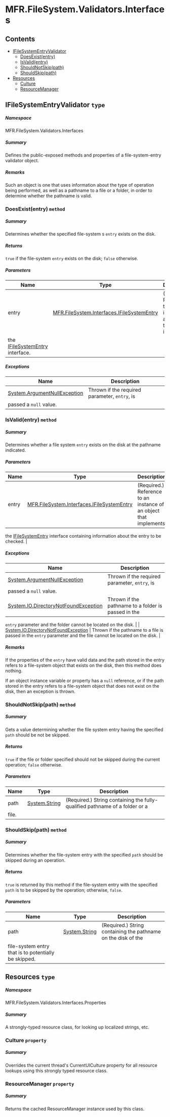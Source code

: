 <a name='assembly'></a>
# MFR.FileSystem.Validators.Interfaces

## Contents

- [IFileSystemEntryValidator](#T-MFR-FileSystem-Validators-Interfaces-IFileSystemEntryValidator 'MFR.FileSystem.Validators.Interfaces.IFileSystemEntryValidator')
  - [DoesExist(entry)](#M-MFR-FileSystem-Validators-Interfaces-IFileSystemEntryValidator-DoesExist-MFR-FileSystem-Interfaces-IFileSystemEntry- 'MFR.FileSystem.Validators.Interfaces.IFileSystemEntryValidator.DoesExist(MFR.FileSystem.Interfaces.IFileSystemEntry)')
  - [IsValid(entry)](#M-MFR-FileSystem-Validators-Interfaces-IFileSystemEntryValidator-IsValid-MFR-FileSystem-Interfaces-IFileSystemEntry- 'MFR.FileSystem.Validators.Interfaces.IFileSystemEntryValidator.IsValid(MFR.FileSystem.Interfaces.IFileSystemEntry)')
  - [ShouldNotSkip(path)](#M-MFR-FileSystem-Validators-Interfaces-IFileSystemEntryValidator-ShouldNotSkip-System-String- 'MFR.FileSystem.Validators.Interfaces.IFileSystemEntryValidator.ShouldNotSkip(System.String)')
  - [ShouldSkip(path)](#M-MFR-FileSystem-Validators-Interfaces-IFileSystemEntryValidator-ShouldSkip-System-String- 'MFR.FileSystem.Validators.Interfaces.IFileSystemEntryValidator.ShouldSkip(System.String)')
- [Resources](#T-MFR-FileSystem-Validators-Interfaces-Properties-Resources 'MFR.FileSystem.Validators.Interfaces.Properties.Resources')
  - [Culture](#P-MFR-FileSystem-Validators-Interfaces-Properties-Resources-Culture 'MFR.FileSystem.Validators.Interfaces.Properties.Resources.Culture')
  - [ResourceManager](#P-MFR-FileSystem-Validators-Interfaces-Properties-Resources-ResourceManager 'MFR.FileSystem.Validators.Interfaces.Properties.Resources.ResourceManager')

<a name='T-MFR-FileSystem-Validators-Interfaces-IFileSystemEntryValidator'></a>
## IFileSystemEntryValidator `type`

##### Namespace

MFR.FileSystem.Validators.Interfaces

##### Summary

Defines the public-exposed methods and properties of a file-system-entry
validator object.

##### Remarks

Such an object is one that uses information about the type of operation
being performed, as well as a pathname to a file or a folder, in order
to determine whether the pathname is valid.

<a name='M-MFR-FileSystem-Validators-Interfaces-IFileSystemEntryValidator-DoesExist-MFR-FileSystem-Interfaces-IFileSystemEntry-'></a>
### DoesExist(entry) `method`

##### Summary

Determines whether the specified file-system s
`entry`
exists on the disk.

##### Returns

`true` if the file-system `entry`
exists on the disk; `false` otherwise.

##### Parameters

| Name | Type | Description |
| ---- | ---- | ----------- |
| entry | [MFR.FileSystem.Interfaces.IFileSystemEntry](#T-MFR-FileSystem-Interfaces-IFileSystemEntry 'MFR.FileSystem.Interfaces.IFileSystemEntry') | (Required.) Reference to an instance of an object that implements
the [IFileSystemEntry](#T-MFR-FileSystem-Interfaces-IFileSystemEntry 'MFR.FileSystem.Interfaces.IFileSystemEntry') interface. |

##### Exceptions

| Name | Description |
| ---- | ----------- |
| [System.ArgumentNullException](http://msdn.microsoft.com/query/dev14.query?appId=Dev14IDEF1&l=EN-US&k=k:System.ArgumentNullException 'System.ArgumentNullException') | Thrown if the required parameter, `entry`, is
passed a `null` value. |

<a name='M-MFR-FileSystem-Validators-Interfaces-IFileSystemEntryValidator-IsValid-MFR-FileSystem-Interfaces-IFileSystemEntry-'></a>
### IsValid(entry) `method`

##### Summary

Determines whether a file system `entry` exists on
the disk at the pathname indicated.

##### Parameters

| Name | Type | Description |
| ---- | ---- | ----------- |
| entry | [MFR.FileSystem.Interfaces.IFileSystemEntry](#T-MFR-FileSystem-Interfaces-IFileSystemEntry 'MFR.FileSystem.Interfaces.IFileSystemEntry') | (Required.) Reference to an instance of an object that implements
the [IFileSystemEntry](#T-MFR-FileSystem-Interfaces-IFileSystemEntry 'MFR.FileSystem.Interfaces.IFileSystemEntry')
interface containing information about the entry to be checked. |

##### Exceptions

| Name | Description |
| ---- | ----------- |
| [System.ArgumentNullException](http://msdn.microsoft.com/query/dev14.query?appId=Dev14IDEF1&l=EN-US&k=k:System.ArgumentNullException 'System.ArgumentNullException') | Thrown if the required parameter, `entry`, is
passed a `null` value. |
| [System.IO.DirectoryNotFoundException](http://msdn.microsoft.com/query/dev14.query?appId=Dev14IDEF1&l=EN-US&k=k:System.IO.DirectoryNotFoundException 'System.IO.DirectoryNotFoundException') | Thrown if the pathname to a folder is passed in the
`entry`
parameter and the folder cannot be located on the disk. |
| [System.IO.DirectoryNotFoundException](http://msdn.microsoft.com/query/dev14.query?appId=Dev14IDEF1&l=EN-US&k=k:System.IO.DirectoryNotFoundException 'System.IO.DirectoryNotFoundException') | Thrown if the pathname to a file is passed in the
`entry`
parameter and the file cannot be located on the disk. |

##### Remarks

If the properties of the `entry` have valid data
and the path stored in the entry refers to a file-system object that
exists on the disk, then this method does nothing.



If an object instance variable or property has a
`null`
reference, or if the path stored in the entry
refers to a file-system object that does not exist on the disk, then
an exception is thrown.

<a name='M-MFR-FileSystem-Validators-Interfaces-IFileSystemEntryValidator-ShouldNotSkip-System-String-'></a>
### ShouldNotSkip(path) `method`

##### Summary

Gets a value determining whether the file system entry having the specified
`path` should be not be skipped.

##### Returns

`true` if the file or folder specified should not be
skipped during the current operation; `false` otherwise.

##### Parameters

| Name | Type | Description |
| ---- | ---- | ----------- |
| path | [System.String](http://msdn.microsoft.com/query/dev14.query?appId=Dev14IDEF1&l=EN-US&k=k:System.String 'System.String') | (Required.) String containing the fully-qualified pathname of a folder or a
file. |

<a name='M-MFR-FileSystem-Validators-Interfaces-IFileSystemEntryValidator-ShouldSkip-System-String-'></a>
### ShouldSkip(path) `method`

##### Summary

Determines whether the file-system entry with the specified
`path` should be skipped during an operation.

##### Returns

`true` is returned by this method if the file-system
entry with the specified `path` is to be skipped by
the operation; otherwise, `false`.

##### Parameters

| Name | Type | Description |
| ---- | ---- | ----------- |
| path | [System.String](http://msdn.microsoft.com/query/dev14.query?appId=Dev14IDEF1&l=EN-US&k=k:System.String 'System.String') | (Required.) String containing the pathname on the disk of the
file-system entry that is to potentially be skipped. |

<a name='T-MFR-FileSystem-Validators-Interfaces-Properties-Resources'></a>
## Resources `type`

##### Namespace

MFR.FileSystem.Validators.Interfaces.Properties

##### Summary

A strongly-typed resource class, for looking up localized strings, etc.

<a name='P-MFR-FileSystem-Validators-Interfaces-Properties-Resources-Culture'></a>
### Culture `property`

##### Summary

Overrides the current thread's CurrentUICulture property for all
  resource lookups using this strongly typed resource class.

<a name='P-MFR-FileSystem-Validators-Interfaces-Properties-Resources-ResourceManager'></a>
### ResourceManager `property`

##### Summary

Returns the cached ResourceManager instance used by this class.
